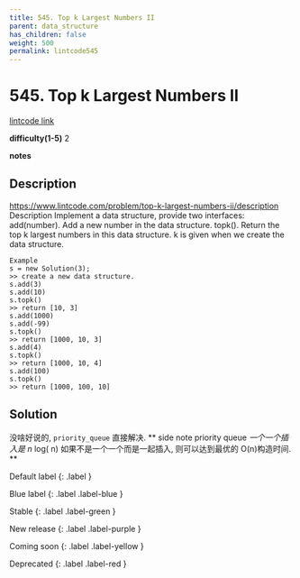 ```yaml
---
title: 545. Top k Largest Numbers II
parent: data_structure
has_children: false
weight: 500
permalink: lintcode545
---
```

# 545. Top k Largest Numbers II
[lintcode link](https://www.lintcode.com/problem/top-k-largest-numbers-ii/description)

**difficulty(1-5)** 
2

**notes**   


## Description
https://www.lintcode.com/problem/top-k-largest-numbers-ii/description
Description
Implement a data structure, provide two interfaces:
add(number). Add a new number in the data structure.
topk(). Return the top k largest numbers in this data structure. k is given when we create the data structure.
```
Example
s = new Solution(3);
>> create a new data structure.
s.add(3)
s.add(10)
s.topk()
>> return [10, 3]
s.add(1000)
s.add(-99)
s.topk()
>> return [1000, 10, 3]
s.add(4)
s.topk()
>> return [1000, 10, 4]
s.add(100)
s.topk()
>> return [1000, 100, 10]
```
## Solution
没啥好说的, `priority_queue` 直接解决. 
**
side note
priority queue *一个一个插入是 n* log( n) 如果不是一个一个而是一起插入, 
则可以达到最优的 O(n)构造时间. **


Default label
{: .label }

Blue label
{: .label .label-blue }

Stable
{: .label .label-green }

New release
{: .label .label-purple }

Coming soon
{: .label .label-yellow }

Deprecated
{: .label .label-red }
